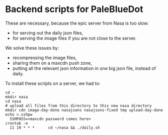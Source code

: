 # Backend scripts for PaleBlueDot

These are necessary, because the epic server from Nasa is too slow:
  - for serving out the daily json files,
  - for serving the image files if you are not close to the server.

We solve these issues by:
  - recompressing the image files,
  - sharing them on a maxcdn push zone,
  - putting all the relevant json information in one big json file,
    instead of daily.

To install these scripts on a server, we had to:

    cd ~
    mkdir nasa
    cd nasa
    # upload all files from this directory to this new nasa directory
    mkdir cdn image-day-done nasajsons nasajsons-fixed tmp upload-day-done
    echo >.sshpw
      SSHPASS=<maxcdn password comes here>
    crontab -e
      11 19 * * *      cd ~/nasa && ./daily.sh
